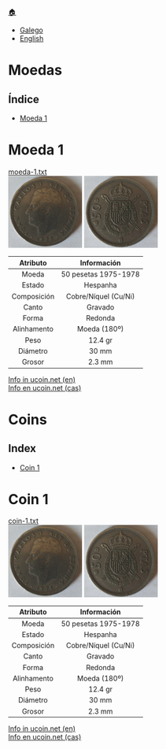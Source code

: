 [🏠](../README.md)
- [Galego](dados.md#índice)
- [English](dados.md#index)

# Moedas
## Índice
- [Moeda 1](moedas.md#moeda-1)

# Moeda 1
[moeda-1.txt](../src/moedas/moeda-1.txt)  
<img src="../media/moeda-1_cara.jpg" width="150" alt="Imaxe da cara da moeda 1" title="Cara da moeda 1"> <img src="../media/moeda-1_cruz.jpg" width="150" alt="Imaxe da cruz da moeda 1" title="Cruz da moeda 1">

|   Atributo    |      Información      |
|:-----------:  |:--------------------: |
|    Moeda      | 50 pesetas 1975-1978  |
|    Estado     |       Hespanha        |
| Composición   | Cobre/Níquel (Cu/Ni)  |
|    Canto      |        Gravado        |
|    Forma      |        Redonda        |
| Alinhamento   |     Moeda (180º)      |
|     Peso      |        12.4 gr        |
|   Diámetro    |         30 mm         |
|    Grosor     |        2.3 mm         |

[Info in ucoin.net (en)](https://en.ucoin.net/coin/spain-50-pesetas-1975/?tid=9331)  
[Info en ucoin.net (cas)](https://es.ucoin.net/coin/spain-50-pesetas-1975/?tid=9331)

# Coins
## Index
- [Coin 1](moedas.md#coin-1)

# Coin 1
[coin-1.txt](../src/moedas/moeda-1.txt)  
<img src="../media/moeda-1_cara.jpg" width="150" alt="Image of heads of coin 1" title="Heads of coin 1"> <img src="../media/moeda-1_cruz.jpg" width="150" alt="Image of tails of coin 1" title="Tails of coin 1">

|   Atributo    |      Información      |
|:-----------:  |:--------------------: |
|    Moeda      | 50 pesetas 1975-1978  |
|    Estado     |       Hespanha        |
| Composición   | Cobre/Níquel (Cu/Ni)  |
|    Canto      |        Gravado        |
|    Forma      |        Redonda        |
| Alinhamento   |     Moeda (180º)      |
|     Peso      |        12.4 gr        |
|   Diámetro    |         30 mm         |
|    Grosor     |        2.3 mm         |

[Info in ucoin.net (en)](https://en.ucoin.net/coin/spain-50-pesetas-1975/?tid=9331)  
[Info en ucoin.net (cas)](https://es.ucoin.net/coin/spain-50-pesetas-1975/?tid=9331)
